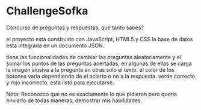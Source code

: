 # ChallengeSofka
Concurso de preguntas y respuestas, que tanto sabes?

el proyecto esta construido con JavaScript, HTML5 y CSS  la base de datos esta integrada en un documento JSON.

tiene las funcionalidades de cambiar las preguntas aleatoriamente y el sumar los puntos de las preguntas acertadas,
en algunas de ellas se carga  la imagen alusiva a la pregunta en otras solo el texto.
el color de los botones varia dependiendo de el acierto o no a la respuesta. verde correcto y rojo incorrecto.
esta listo para ejecutarse.

Nota: Reconozco que no es exactamente lo que pidieron pero queria enviarlo de todas maneras, demostrar mis habilidades.
